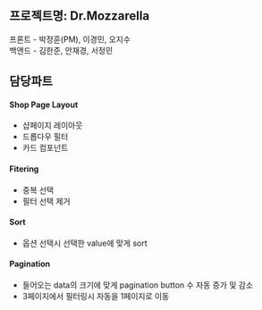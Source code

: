 ## 프로젝트명: Dr.Mozzarella

프론트 - 박정훈(PM), 이경민, 오지수<br/>
백앤드 - 김한준, 안재경, 서정민

## 담당파트

#### Shop Page Layout
- 샵페이지 레이아웃
- 드롭다우 필터
- 카드 컴포넌트

#### Fitering
- 중복 선택
- 필터 선택 제거

#### Sort
- 옵션 선택시 선택한 value에 맞게 sort

#### Pagination
- 들어오는 data의 크기에 맞게 pagination button 수 자동 증가 및 감소
- 3페이지에서 필터링시 자동을 1페이지로 이동
